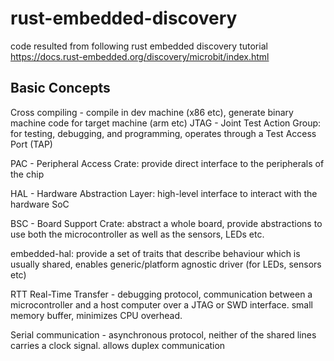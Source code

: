 # rust-embedded-discovery
code resulted from following rust embedded discovery tutorial
https://docs.rust-embedded.org/discovery/microbit/index.html

## Basic Concepts
Cross compiling - compile in dev machine (x86 etc), generate binary machine code for target machine (arm etc)
JTAG - Joint Test Action Group: for testing, debugging, and programming, operates through a Test Access Port (TAP)

PAC - Peripheral Access Crate: provide direct interface to the peripherals of the chip

HAL - Hardware Abstraction Layer: high-level interface to interact with the hardware SoC

BSC - Board Support Crate: abstract a whole board, provide abstractions to use both the microcontroller as well as the sensors, LEDs etc.

embedded-hal: provide a set of traits that describe behaviour which is usually shared, enables generic/platform agnostic driver (for LEDs, sensors etc)

RTT Real-Time Transfer - debugging protocol, communication between a microcontroller and a host computer over a JTAG or SWD interface. small memory buffer, minimizes CPU overhead.

Serial communication - asynchronous protocol, neither of the shared lines carries a clock signal. allows duplex communication
